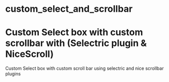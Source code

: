 # custom_select_and_scrollbar
# Custom Select box with custom scrollbar with (Selectric plugin & NiceScroll)

Custom Select box with custom scroll bar using selectric and nice scrollbar plugins 
